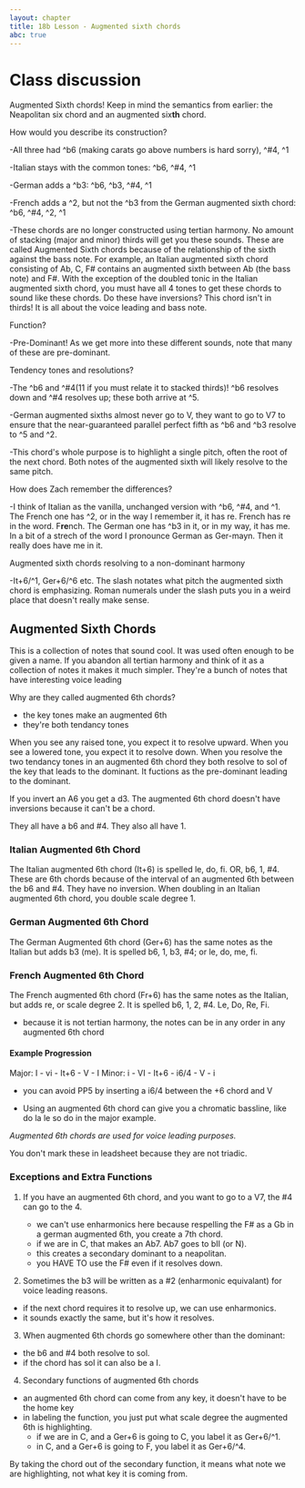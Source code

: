 ```yaml
---
layout: chapter
title: 18b Lesson - Augmented sixth chords
abc: true
---
```


# Class discussion

Augmented Sixth chords! Keep in mind the semantics from earlier: the Neapolitan six chord and an augmented six**th** chord. 

How would you describe its construction?

-All three had ^b6 (making carats go above numbers is hard sorry), ^#4, ^1

-Italian stays with the common tones: ^b6, ^#4, ^1

-German adds a ^b3: ^b6, ^b3, ^#4, ^1

-French adds a ^2, but not the ^b3 from the German augmented sixth chord: ^b6, ^#4, ^2, ^1

-These chords are no longer constructed using tertian harmony. No amount of stacking (major and minor) thirds will get you these sounds. These are called Augmented Sixth chords because of the relationship of the sixth against the bass note. For example, an Italian augmented sixth chord consisting of Ab, C, F# contains an augmented sixth between Ab (the bass note) and F#. With the exception of the doubled tonic in the Italian augmented sixth chord, you must have all 4 tones to get these chords to sound like these chords. Do these have inversions? This chord isn't in thirds! It is all about the voice leading and bass note.

Function?

-Pre-Dominant! As we get more into these different sounds, note that many of these are pre-dominant. 

Tendency tones and resolutions?

-The ^b6 and ^#4(11 if you must relate it to stacked thirds)! ^b6 resolves down and ^#4 resolves up; these both arrive at ^5. 

-German augmented sixths almost never go to V, they want to go to V7 to ensure that the near-guaranteed parallel perfect fifth as ^b6 and ^b3 resolve to ^5 and ^2.

-This chord's whole purpose is to highlight a single pitch, often the root of the next chord. Both notes of the augmented sixth will likely resolve to the same pitch.

How does Zach remember the differences?

-I think of Italian as the vanilla, unchanged version with ^b6, ^#4, and ^1. The French one has ^2, or in the way I remember it, it has re. French has re in the word. F**re**nch. The German one has ^b3 in it, or in my way, it has me. In a bit of a strech of the word I pronounce German as Ger-mayn. Then it really does have me in it. 

Augmented sixth chords resolving to a non-dominant harmony

-It+6/^1, Ger+6/^6 etc. The slash notates what pitch the augmented sixth chord is emphasizing. Roman numerals under the slash puts you in a weird place that doesn't really make sense.

## Augmented Sixth Chords

This is a collection of notes that sound cool.
It was used often enough to be given a name. 
If you abandon all tertian harmony and think of it as a collection of notes it makes it much simpler.
They're a bunch of notes that have interesting voice leading

Why are they called augmented 6th chords?
- the key tones make an augmented 6th
- they're both tendancy tones

When you see any raised tone, you expect it to resolve upward.
When you see a lowered tone, you expect it to resolve down.
When you resolve the two tendancy tones in an augmented 6th chord they both resolve to sol of the key that leads to the dominant. 
It fuctions as the pre-dominant leading to the dominant. 

If you invert an A6 you get a d3. 
The augmented 6th chord doesn't have inversions because it can't be a chord. 

They all have a b6 and #4. 
They also all have 1. 

### Italian Augmented 6th Chord
The Italian augmented 6th chord (It+6) is spelled le, do, fi. 
OR, b6, 1, #4. 
These are 6th chords because of the interval of an augmented 6th between the b6 and #4. 
They have no inversion. 
When doubling in an Italian augmented 6th chord, you double scale degree 1. 

### German Augmented 6th Chord
The German Augmented 6th chord (Ger+6) has the same notes as the Italian but adds b3 (me).
It is spelled b6, 1, b3, #4; or le, do, me, fi. 
  
### French Augmented 6th Chord
The French augmented 6th chord (Fr+6) has the same notes as the Italian, but adds re, or scale degree 2. 
It is spelled b6, 1, 2, #4. 
Le, Do, Re, Fi. 
- because it is not tertian harmony, the notes can be in any order in any augmented 6th chord

#### Example Progression
Major:
I - vi - It+6 - V - I 
Minor: 
i - VI - It+6 - i6/4 - V - i
  - you can avoid PP5 by inserting a i6/4 between the +6 chord and V
  
- Using an augmented 6th chord can give you a chromatic bassline, like do la le so do in the major example.

*Augmented 6th chords are used for voice leading purposes.*

You don't mark these in leadsheet because they are not triadic. 

### Exceptions and Extra Functions
1. If you have an augmented 6th chord, and you want to go to a V7, the #4 can go to the 4. 
   - we can't use enharmonics here because respelling the F# as a Gb in a german augmented 6th, you create a 7th chord.
   - if we are in C, that makes an Ab7. Ab7 goes to bII (or N).
   - this creates a secondary dominant to a neapolitan. 
   - you HAVE TO use the F# even if it resolves down. 
   
2. Sometimes the b3 will be written as a #2 (enharmonic equivalant) for voice leading reasons.
  - if the next chord requires it to resolve up, we can use enharmonics.
  - it sounds exactly the same, but it's how it resolves.
  
3. When augmented 6th chords go somewhere other than the dominant:
  - the b6 and #4 both resolve to sol. 
  - if the chord has sol it can also be a I. 
 
4. Secondary functions of augmented 6th chords
  - an augmented 6th chord can come from any key, it doesn't have to be the home key
  - in labeling the function, you just put what scale degree the augmented 6th is highlighting. 
    - if we are in C, and a Ger+6 is going to C, you label it as Ger+6/^1.
    - in C, and a Ger+6 is going to F, you label it as Ger+6/^4. 
    
 By taking the chord out of the secondary function, it means what note we are highlighting, not what key it is coming from. 
  
